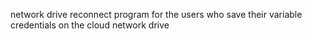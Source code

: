 network drive reconnect program for the users who save their variable credentials on the cloud network drive
